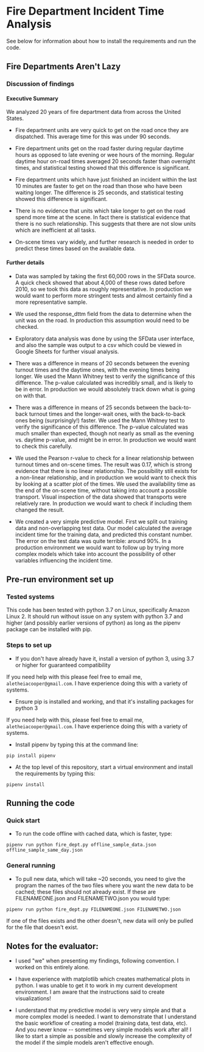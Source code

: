 # Fire Department Incident Time Analysis

See below for information about how to install the requirements and run the code.

## Fire Departments Aren't Lazy
### Discussion of findings

#### Executive Summary

We analyzed 20 years of fire department data from across the United States.

* Fire department units are very quick to get on the road once they are dispatched. This average time for this was under 90 seconds.

* Fire department units get on the road faster during regular daytime hours as opposed to late evening or wee hours of the morning. Regular daytime hour on-road times averaged 20 seconds faster than overnight times, and statistical testing showed that this difference is significant.

* Fire department units which have just finished an incident within the last 10 minutes are faster to get on the road than those who have been waiting longer. The difference is 25 seconds, and statistical testing showed this difference is significant.

* There is no evidence that units which take longer to get on the road spend more time at the scene. In fact there is statistical evidence that there is no such relationship. This suggests that there are not slow units which are inefficient at all tasks.

* On-scene times vary widely, and further research is needed in order to predict these times based on the available data.

#### Further details

* Data was sampled by taking the first 60,000 rows in the SFData source. A quick check showed that about 4,000 of these rows dated before 2010, so we took this data as roughly representative. In production we would want to perform more stringent tests and almost certainly find a more representative sample.

* We used the response_dttm field from the data to determine when the unit was on the road. In production this assumption would need to be checked.

* Exploratory data analysis was done by using the SFData user interface, and also the sample was output to a csv which could be viewed in Google Sheets for further visual analysis.

* There was a difference in means of 20 seconds between the evening turnout times and the daytime ones, with the evening times being longer. We used the Mann Whitney test to verify the significance of this difference. The p-value calculated was incredibly small, and is likely to be in error. In production we would absolutely track down what is going on with that.

* There was a difference in means of 25 seconds between the back-to-back turnout times and the longer-wait ones, with the back-to-back ones being (surprisingly!) faster. We used the Mann Whitney test to verify the significance of this difference. The p-value calculated was much smaller than expected, though not nearly as small as the evening vs. daytime p-value, and might be in error. In production we would want to check this carefully.

* We used the Pearson r-value to check for a linear relationship between turnout times and on-scene times. The result was 0.17, which is strong evidence that there is no linear relationship. The possibility still exists for a non-linear relationship, and in production we would want to check this by looking at a scatter plot of the times.
We used the availability time as the end of the on-scene time, without taking into account a possible transport. Visual inspection of the data showed that transports were relatively rare. In production we would want to check if including them changed the result.

* We created a very simple predictive model. First we split out training data and non-overlapping test data. Our model calculated the average incident time for the training data, and predicted this constant number. The error on the test data was quite terrible: around 90%. In a production environment we would want to follow up by trying more complex models which take into account the possibility of other variables influencing the incident time. 

## Pre-run environment set up
### Tested systems
This code has been tested with python 3.7 on Linux, specifically Amazon Linux 2. It should run without issue on any system with python 3.7 and higher (and possibly earlier versions of python) as long as the pipenv package can be installed with pip.

### Steps to set up

* If you don't have already have it, install a version of python 3, using 3.7 or higher for guaranteed compatibility

If you need help with this please feel free to email me, `aletheiacooper@gmail.com`. I have experience doing this with a variety of systems.

* Ensure pip is installed and working, and that it's installing packages for python 3

If you need help with this, please feel free to email me, `aletheiacooper@gmail.com`. I have experience doing this with a variety of systems.

* Install pipenv by typing this at the command line:

`pip install pipenv`

* At the top level of this repository, start a virtual environment and install the requirements by typing this:

`pipenv install`

## Running the code

### Quick start

* To run the code offline with cached data, which is faster, type:

`pipenv run python fire_dept.py offline_sample_data.json offline_sample_same_day.json`

### General running

* To pull new data, which will take ~20 seconds, you need to give the program the names of the two files where you want the new data to be cached; these files should not already exist. If these are FILENAMEONE.json and FILENAMETWO.json you would type:

`pipenv run python fire_dept.py FILENAMEONE.json FILENAMETWO.json`

If one of the files exists and the other doesn't, new data will only be pulled for the file that doesn't exist.

## Notes for the evaluator:

* I used "we" when presenting my findings, following convention. I worked on this entirely alone.

* I have experience with matplotlib which creates mathematical plots in python. I was unable to get it to work in my current development environment. I am aware that the instructions said to create visualizations!

* I understand that my predictive model is very very simple and that a more complex model is needed. I want to demonstrate that I understand the basic workflow of creating a model (training data, test data, etc). And you never know -- sometimes very simple models work after all! I like to start a simple as possible and slowly increase the complexity of the model if the simple models aren't effective enough.